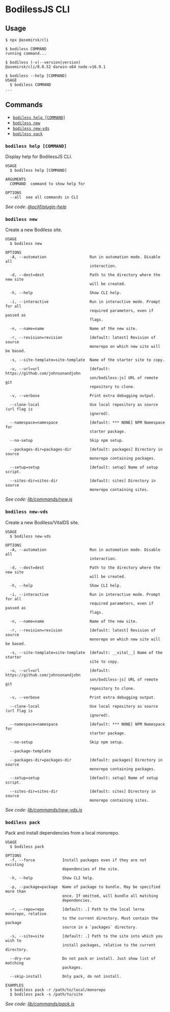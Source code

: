 # BodilessJS CLI

## Usage

```shell-session
$ npx @asemirsk/cli

$ bodiless COMMAND
running command...

$ bodiless (-v|--version|version)
@asemirsk/cli/0.0.52 darwin-x64 node-v16.9.1

$ bodiless --help [COMMAND]
USAGE
  $ bodiless COMMAND
...
```

## Commands

* [`bodiless help [COMMAND]`](#bodiless-help-command)
* [`bodiless new`](#bodiless-new)
* [`bodiless new-vds`](#bodiless-new-vds)
* [`bodiless pack`](#bodiless-pack)

### `bodiless help [COMMAND]`

Display help for BodilessJS CLI.

```
USAGE
  $ bodiless help [COMMAND]

ARGUMENTS
  COMMAND  command to show help for

OPTIONS
  --all  see all commands in CLI
```

_See code: [@oclif/plugin-help](https://github.com/oclif/plugin-help/blob/v2.2.3/src/commands/help.ts ':target=_blank')_

### `bodiless new`

Create a new Bodiless site.

```
USAGE
  $ bodiless new

OPTIONS
  -A, --automation                   Run in automation mode. Disable all
                                     interaction.

  -d, --dest=dest                    Path to the directory where the new site
                                     will be created.

  -h, --help                         Show CLI help.

  -i, --interactive                  Run in interactive mode. Prompt for all
                                     required parameters, even if passed as
                                     flags.

  -n, --name=name                    Name of the new site.

  -r, --revision=revision            [default: latest] Revision of source
                                     monorepo on which new site will be based.

  -s, --site-template=site-template  Name of the starter site to copy.

  -u, --url=url                      [default: https://github.com/johnsonandjohn
                                     son/bodiless-js] URL of remote git
                                     repository to clone.

  -v, --verbose                      Print extra debugging output.

  --clone-local                      Use local repository as source (url flag is
                                     ignored).

  --namespace=namespace              [default: *** NONE] NPM Namespace for
                                     starter package.

  --no-setup                         Skip npm setup.

  --packages-dir=packages-dir        [default: packages] Directory in source
                                     monorepo containing packages.

  --setup=setup                      [default: setup] Name of setup script.

  --sites-dir=sites-dir              [default: sites] Directory in source
                                     monorepo containing sites.
```

_See code: [lib/commands/new.js](https://github.com/johnsonandjohnson/Bodiless-JS/blob/main/packages/bodiless-cli/src/commands/new.ts ':target=_blank')_

### `bodiless new-vds`

Create a new Bodiless/VitalDS site.

```
USAGE
  $ bodiless new-vds

OPTIONS
  -A, --automation                   Run in automation mode. Disable all
                                     interaction.

  -d, --dest=dest                    Path to the directory where the new site
                                     will be created.

  -h, --help                         Show CLI help.

  -i, --interactive                  Run in interactive mode. Prompt for all
                                     required parameters, even if passed as
                                     flags.

  -n, --name=name                    Name of the new site.

  -r, --revision=revision            [default: latest] Revision of source
                                     monorepo on which new site will be based.

  -s, --site-template=site-template  [default: __vital__] Name of the starter
                                     site to copy.

  -u, --url=url                      [default: https://github.com/johnsonandjohn
                                     son/bodiless-js] URL of remote git
                                     repository to clone.

  -v, --verbose                      Print extra debugging output.

  --clone-local                      Use local repository as source (url flag is
                                     ignored).

  --namespace=namespace              [default: *** NONE] NPM Namespace for
                                     starter package.

  --no-setup                         Skip npm setup.

  --package-template

  --packages-dir=packages-dir        [default: packages] Directory in source
                                     monorepo containing packages.

  --setup=setup                      [default: setup] Name of setup script.

  --sites-dir=sites-dir              [default: sites] Directory in source
                                     monorepo containing sites.
```

_See code: [lib/commands/new-vds.js](https://github.com/johnsonandjohnson/Bodiless-JS/blob/main/packages/bodiless-cli/src/commands/new-vds.ts ':target=_blank')_

### `bodiless pack`

Pack and install dependencies from a local monorepo.

```
USAGE
  $ bodiless pack

OPTIONS
  -f, --force            Install packages even if they are not existing
                         dependencies of the site.

  -h, --help             Show CLI help.

  -p, --package=package  Name of package to bundle. May be specified more than
                         once. If omitted, will bundle all matching
                         dependencies.

  -r, --repo=repo        [default: .] Path to the local lerna monorepo, relative
                         to the current directory. Must contain the package
                         source in a `packages` directory.

  -s, --site=site        [default: .] Path to the site into which you wish to
                         install packages, relative to the current directory.

  --dry-run              Do not pack or install. Just show list of matching
                         packages.

  --skip-install         Only pack, do not install.

EXAMPLES
  $ bodiless pack -r /path/to/local/monorepo
  $ bodiless pack -s /path/to/site
```

_See code: [lib/commands/pack.js](https://github.com/johnsonandjohnson/Bodiless-JS/blob/main/packages/bodiless-cli/src/commands/pack.ts ':target=_blank')_
